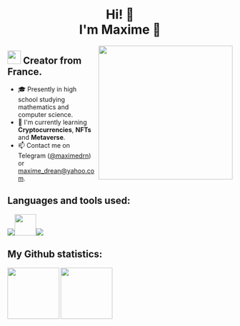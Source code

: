 <h1 align="center">Hi! 👋 <br />I'm Maxime 🙂</h1>

<img align="right" width=300px src="https://media.giphy.com/media/fkZukR450RQ1qnGaq9/giphy.gif" />

## <img src="https://media.giphy.com/media/ObNTw8Uzwy6KQ/giphy.gif" width="30px"> Creator from France.
- 🎓 Presently in high school studying mathematics and computer science.
- 🚀 I'm currently learning **Cryptocurrencies**, **NFTs** and **Metaverse**.
- 📫 Contact me on Telegram ([@maximedrn](https://t.me/maximedrn)) or [maxime_drean@yahoo.com](mailto:maxime_drean@yahoo.com).

## Languages and tools used:

![](https://skillicons.dev/icons?i=html,css,js,nodejs,react,flutter,java,androidstudio,py,pytorch&theme=dark)<img src="https://user-images.githubusercontent.com/91475935/168442353-995d91ee-cc1c-4b99-9a02-5057721a2bd2.png" height="48px" />![](https://skillicons.dev/icons?i=mysql,bash,vscode&theme=dark)

## My Github statistics:

<img align="" height="115.5px" src="https://github-readme-stats.vercel.app/api?username=maximedrn&hide_title=true&hide_border=true&show_icons=true&count_private=true&line_height=21&theme=dracula" /> <img align="" height="115.5px" src="https://github-readme-stats.vercel.app/api/top-langs/?username=maximedrn&hide_title=true&hide_border=true&layout=compact&hide=html&theme=dracula" />
